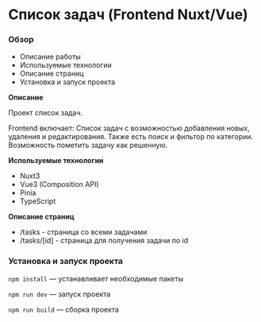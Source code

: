 # Список задач (Frontend Nuxt/Vue)

### Обзор
* Описание работы
* Используемые технологии
* Описание страниц
* Установка и запуск проекта

**Описание**

Проект список задач.

Frontend включает: Список задач с возможностью добавления новых, удаления и редактирования. 
Также есть поиск и фильтор по категории. Возможность пометить задачу как решенную.

**Используемые технологии**

* Nuxt3
* Vue3 (Composition API)
* Pinia
* TypeScript

**Описание страниц**

* /tasks - страница со всеми задачами
* /tasks/[id] - страница для получения задачи по id

### Установка и запуск проекта

`npm install` — устанавливает необходимые пакеты

`npm run dev` — запуск проекта

`npm run build` — сборка проекта

